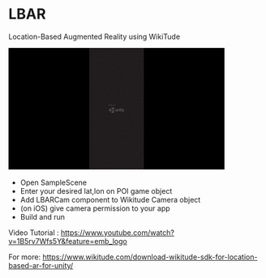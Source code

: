 # LBAR
Location-Based Augmented Reality using WikiTude

![demo](Demos/demo.gif)

- Open SampleScene
- Enter your desired lat,lon on POI game object
- Add LBARCam component to Wikitude Camera object
- (on iOS) give camera permission to your app
- Build and run

Video Tutorial : https://www.youtube.com/watch?v=1B5rv7Wfs5Y&feature=emb_logo

For more: https://www.wikitude.com/download-wikitude-sdk-for-location-based-ar-for-unity/